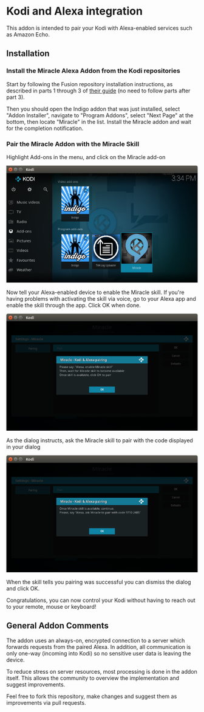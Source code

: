 # Kodi and Alexa integration

This addon is intended to pair your Kodi with Alexa-enabled services such as Amazon Echo.

## Installation

### Install the Miracle Alexa Addon from the Kodi repositories

Start by following the Fusion repository installation instructions, as described in parts 1 through 3 of [their guide](https://www.tvaddons.ag/kodi-addons-dummies/) (no need to follow parts after part 3).

Then you should open the Indigo addon that was just installed, select "Addon Installer", navigate to "Program Addons", select "Next Page" at the bottom, then locate "Miracle" in the list. Install the Miracle addon and wait for the completion notification.

### Pair the Miracle Addon with the Miracle Skill
Highlight Add-ons in the menu, and click on the Miracle add-on

![alt text](https://github.com/vertolab/miracle/blob/master/resources/guide_screenshot_11.png "Miracle in the add-ons section")

Now tell your Alexa-enabled device to enable the Miracle skill. If you're having problems with activating the skill via voice, go to your Alexa app and enable the skill through the app. Click OK when done.

![alt text](https://github.com/vertolab/miracle/blob/master/resources/guide_screenshot_7.png "Skill installation dialog")

As the dialog instructs, ask the Miracle skill to pair with the code displayed in your dialog

![alt text](https://github.com/vertolab/miracle/blob/master/resources/guide_screenshot_8.png "Pair dialog")

When the skill tells you pairing was successful you can dismiss the dialog and click OK.

Congratulations, you can now control your Kodi without having to reach out to your remote, mouse or keyboard!

## General Addon Comments

The addon uses an always-on, encrypted connection to a server which forwards requests from the paired Alexa. In addition, all communication is only one-way (incoming into Kodi) so no sensitive user data is leaving the device. 

To reduce stress on server resources, most processing is done in the addon itself. This allows the community to overview the implementation and suggest improvements.

Feel free to fork this repository, make changes and suggest them as improvements via pull requests.
